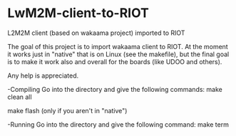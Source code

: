 # LwM2M-client-to-RIOT
L2M2M client (based on wakaama project) imported to RIOT

The goal of this project is to import wakaama client to RIOT.
At the moment it works just in "native" that is on Linux (see the makefile), but the final goal is to make it work also and overall for the boards (like UDOO and others).

Any help is appreciated.


-Compiling
Go into the directory and give the following commands:
make clean all

make flash (only if you aren't in "native")

-Running
Go into the directory and give the following command:
make term
